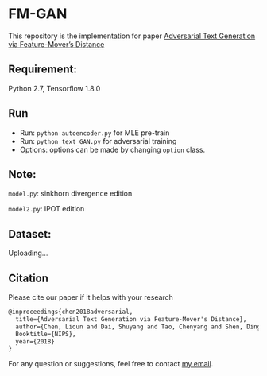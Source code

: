 # FM-GAN

This repository is the implementation for paper 
[Adversarial Text Generation via
Feature-Mover’s Distance](https://arxiv.org/pdf/1809.06297.pdf)

## Requirement:
Python 2.7, Tensorflow 1.8.0

## Run 
* Run: `python autoencoder.py` for MLE pre-train
* Run: `python text_GAN.py` for adversarial training
* Options: options can be made by changing `option` class. 

## Note:
`model.py`: sinkhorn divergence edition

`model2.py`: IPOT edition

## Dataset:
Uploading...

## Citation 
Please cite our paper if it helps with your research
```latex
@inproceedings{chen2018adversarial,
  title={Adversarial Text Generation via Feature-Mover's Distance},
  author={Chen, Liqun and Dai, Shuyang and Tao, Chenyang and Shen, Dinghan and Gan, Zhe and Zhang, Haichao and Zhang, Yizhe and Carin, Lawrence},
  Booktitle={NIPS},
  year={2018}
}
```
For any question or suggestions, feel free to contact [my email](liqun.chen@duke.edu).
